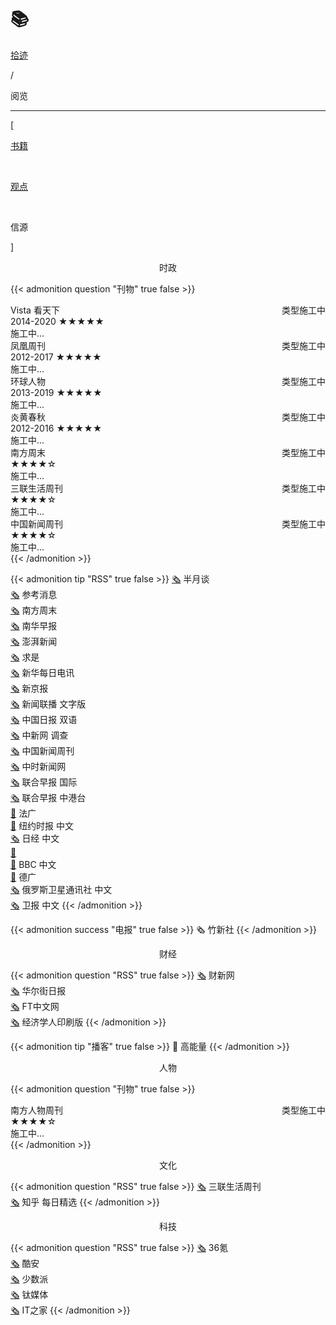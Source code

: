 # 📚


<div class="nav-tab">
  <a href="../../cages"><p class="not">拾迹</p></a>
  <p class="now">/</p><p class="now">阅览</p>
</div>

---

<div class="nav-tab">
  <p class="bord">[</p>
  <a href="../books"><p class="not">书籍</p></a>&nbsp;
  <a href="../view"><p class="not">观点</p></a>&nbsp;
  <p class="now">信源</p>
  <p class="bord">]</p>
</div>

<center><p class="tabtag">时政</p></center>

{{< admonition question "刊物" true false >}}
<div class="culture-list" cover-src="" json-src="books.json">
  <div class="media">
    <div class="media-cover" style="background-image:url(https://z1.ax1x.com/2023/11/11/pi8g7Nt.jpg)"></div>
    <div class="media-meta">
      <div class="media-meta-item title">Vista 看天下<span style="float:right;font-weight:400">类型施工中</span></div>
      <div class="media-meta-item">
        <span class="author">2014-2020</span>
        <span class="star-score">★★★★★<span class="grey-star"></span></span>
      </div>
      <div class="media-meta-item intro">施工中...</div>
    </div>
  </div>
  <div class="media">
    <div class="media-cover" style="background-image:url(https://z1.ax1x.com/2023/11/11/pi8gH4P.jpg)"></div>
    <div class="media-meta">
      <div class="media-meta-item title">凤凰周刊<span style="float:right;font-weight:400">类型施工中</span></div>
      <div class="media-meta-item">
        <span class="author">2012-2017</span>
        <span class="star-score">★★★★★<span class="grey-star"></span></span>
      </div>
      <div class="media-meta-item intro">施工中...</div>
    </div>
  </div>
  <div class="media">
    <div class="media-cover" style="background-image:url(https://z1.ax1x.com/2023/11/11/pi8gOgS.jpg)"></div>
    <div class="media-meta">
      <div class="media-meta-item title">环球人物<span style="float:right;font-weight:400">类型施工中</span></div>
      <div class="media-meta-item">
        <span class="author">2013-2019</span>
        <span class="star-score">★★★★★<span class="grey-star"></span></span>
      </div>
      <div class="media-meta-item intro">施工中...</div>
    </div>
  </div>
  <div class="media">
    <div class="media-cover" style="background-image:url(https://z1.ax1x.com/2023/11/11/pi8gq9f.jpg)"></div>
    <div class="media-meta">
      <div class="media-meta-item title">炎黄春秋<span style="float:right;font-weight:400">类型施工中</span></div>
      <div class="media-meta-item">
        <span class="author">2012-2016</span>
        <span class="star-score">★★★★★<span class="grey-star"></span></span>
      </div>
      <div class="media-meta-item intro">施工中...</div>
    </div>
  </div>
</div>
<div class="culture-list" cover-src="" json-src="books.json">
  <div class="media-3-prime">
    <div class="media-meta-item title">南方周末<span style="float:right;font-weight:400">类型施工中</span></div>
    <div class="media-meta-item">
      <span class="author"></span>
      <span class="star-score">★★★★<span class="grey-star">☆</span></span>
    </div>
    <div class="media-meta-item intro">施工中...</div>
  </div>
  <div class="media-3">
    <div class="media-meta-item title">三联生活周刊<span style="float:right;font-weight:400">类型施工中</span></div>
    <div class="media-meta-item">
      <span class="author"></span>
      <span class="star-score">★★★★<span class="grey-star">☆</span></span>
    </div>
    <div class="media-meta-item intro">施工中...</div>
  </div>
  <div class="media-3-prime">
    <div class="media-meta-item title">中国新闻周刊<span style="float:right;font-weight:400">类型施工中</span></div>
    <div class="media-meta-item">
      <span class="author"></span>
      <span class="star-score">★★★★<span class="grey-star">☆</span></span>
    </div>
    <div class="media-meta-item intro">施工中...</div>
  </div>
</div>
{{< /admonition >}}

{{< admonition tip "RSS" true false >}}
[🗞️](https://plink.anyfeeder.com/weixin/banyuetan-weixin) 半月谈<br>
[🗞️](https://plink.anyfeeder.com/weixin/ckxxwx) 参考消息<br>
[🗞️](https://feedx.net/rss/infzm.xml) 南方周末<br>
[🗞️](https://feedx.net/rss/scmp.xml) 南华早报<br>
[🗞️](https://rsshub.app/thepaper/sidebar/hotNews) 澎湃新闻<br>
[🗞️](https://feedx.net/rss/qstheory.xml) 求是<br>
[🗞️](https://rsshub.app/mrdx/today) 新华每日电讯<br>
[🗞️](https://plink.anyfeeder.com/bjnews) 新京报<br>
[🗞️](https://rsshub.app/xinwenlianbo/index) 新闻联播 文字版<br>
[🗞️](https://plink.anyfeeder.com/chinadaily/dual) 中国日报 双语<br>
[🗞️](https://rsshub.app/chinanews) 中新网 调查<br>
[🗞️](https://rsshub.app/inewsweek/survey) 中国新闻周刊<br>
[🗞️](https://rsshub.app/chinatimes/realtimenews ) 中时新闻网<br>
[🗞️](https://plink.anyfeeder.com/zaobao/realtime/world) 联合早报 国际<br>
[🗞️](https://plink.anyfeeder.com/zaobao/realtime/world) 联合早报 中港台<br>
[🔐](https://www.rfi.fr/cn/滚动新闻/rss) 法广<br>
[🔐](https://cn.nytimes.com/rss.html) 纽约时报 中文<br>
[🗞️](https://rsshub.app/nikkei/cn) 日经 中文<br>
[🔐](https://feeds.feedburner.com/chinadigitaltimes/IyPt)<br>
[🔐](https://feeds.bbci.co.uk/zhongwen/trad/rss.xml) BBC 中文<br>
[🔐](https://rss.dw.de/rdf/rss-chi-all) 德广<br>
[🗞️](https://rsshub.app/sputniknews/news/chinese) 俄罗斯卫星通讯社 中文<br>
[🗞️](https://rsshub.app/guardian/editorial) 卫报 中文
{{< /admonition >}}

{{< admonition success "电报" true false >}}
🗞️ 竹新社
{{< /admonition >}}

<center><p class="tabtag">财经</p></center>

{{< admonition question "RSS" true false >}}
[🗞️](https://plink.anyfeeder.com/weixin/caixinwang) 财新网<br>
[🗞️](https://feedx.net/rss/wsj.xml) 华尔街日报<br>
[🗞️](https://rsshub.app/ft/chinese/hotstoryby7day) FT中文网<br>
[🗞️](https://feedx.net/rss/economistp.xml) 经济学人印刷版
{{< /admonition >}}

{{< admonition tip "播客" true false >}}
🎤 高能量
{{< /admonition >}}
<center><p class="tabtag">人物</p></center>

{{< admonition question "刊物" true false >}}
<div class="culture-list" cover-src="" json-src="books.json">
  <div class="media-3">
    <div class="media-meta-item title">南方人物周刊<span style="float:right;font-weight:400">类型施工中</span></div>
    <div class="media-meta-item">
      <span class="author"></span>
      <span class="star-score">★★★★<span class="grey-star">☆</span></span>
    </div>
    <div class="media-meta-item intro">施工中...</div>
  </div>
</div>
{{< /admonition >}}

<center><p class="tabtag">文化</p></center>

{{< admonition question "RSS" true false >}}
[🗞️](https://plink.anyfeeder.com/weixin/lifeweek) 三联生活周刊<br>
[🗞️](https://www.zhihu.com/rss) 知乎 每日精选
{{< /admonition >}}

<center><p class="tabtag">科技</p></center>

{{< admonition question "RSS" true false >}}
[🗞️](https://36kr.com/feed) 36氪<br>
[🗞️](https://rsshub.app/coolapk/tuwen-xinxian) 酷安<br>
[🗞️](https://sspai.com/feed) 少数派<br>
[🗞️](http://www.tmtpost.com/feed) 钛媒体<br>
[🗞️](https://www.ithome.com/rss/) IT之家
{{< /admonition >}}
